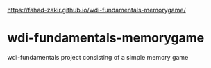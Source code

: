 https://fahad-zakir.github.io/wdi-fundamentals-memorygame/
# wdi-fundamentals-memorygame
wdi-fundamentals project consisting of a simple memory game
